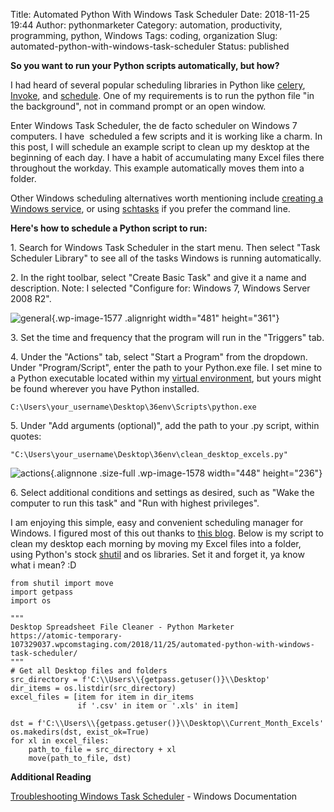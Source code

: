 Title: Automated Python With Windows Task Scheduler
Date: 2018-11-25 19:44
Author: pythonmarketer
Category: automation, productivity, programming, python, Windows
Tags: coding, organization
Slug: automated-python-with-windows-task-scheduler
Status: published

**So you want to run your Python scripts automatically, but how?**

I had heard of several popular scheduling libraries in Python like [celery](http://www.celeryproject.org/), [Invoke](https://www.pyinvoke.org/), and [schedule](https://github.com/dbader/schedule). One of my requirements is to run the python file "in the background", not in command prompt or an open window.

Enter Windows Task Scheduler, the de facto scheduler on Windows 7 computers. I have  scheduled a few scripts and it is working like a charm. In this post, I will schedule an example script to clean up my desktop at the beginning of each day. I have a habit of accumulating many Excel files there throughout the workday. This example automatically moves them into a folder.

Other Windows scheduling alternatives worth mentioning include [creating a Windows service](http://thepythoncorner.com/dev/how-to-create-a-windows-service-in-python/), or using [schtasks](https://docs.microsoft.com/en-us/windows/win32/taskschd/schtasks) if you prefer the command line.

**Here's how to schedule a Python script to run:**

1\. Search for Windows Task Scheduler in the start menu. Then select "Task Scheduler Library" to see all of the tasks Windows is running automatically.

2\. In the right toolbar, select "Create Basic Task" and give it a name and description. Note: I selected "Configure for: Windows 7, Windows Server 2008 R2".

![general](https://pythonmarketer.files.wordpress.com/2018/11/general.png){.wp-image-1577 .alignright width="481" height="361"}

3\. Set the time and frequency that the program will run in the "Triggers" tab.

4\. Under the "Actions" tab, select "Start a Program" from the dropdown. Under "Program/Script", enter the path to your Python.exe file. I set mine to a Python executable located within my [virtual environment](https://pythonmarketer.wordpress.com/2018/04/10/creating-isolated-python-environments-with-virtualenv/), but yours might be found wherever you have Python installed.

    C:\Users\your_username\Desktop\36env\Scripts\python.exe

5\. Under "Add arguments (optional)", add the path to your .py script, within quotes:

    "C:\Users\your_username\Desktop\36env\clean_desktop_excels.py"

![actions](http://pythonmarketer.files.wordpress.com/2018/11/bd0a9-actions-e1543177551739.png){.alignnone .size-full .wp-image-1578 width="448" height="236"}

6\. Select additional conditions and settings as desired, such as "Wake the computer to run this task" and "Run with highest privileges".

I am enjoying this simple, easy and convenient scheduling manager for Windows. I figured most of this out thanks to [this blog](https://www.esri.com/arcgis-blog/products/product/analytics/scheduling-a-python-script-or-model-to-run-at-a-prescribed-time/?rmedium=redirect&rsource=/esri/arcgis/2013/07/30/scheduling-a-scrip). Below is my script to clean my desktop each morning by moving my Excel files into a folder, using Python's stock [shutil](https://docs.python.org/3/library/shutil.html) and os libraries. Set it and forget it, ya know what i mean? :D

    from shutil import move
    import getpass
    import os

    """
    Desktop Spreadsheet File Cleaner - Python Marketer
    https://atomic-temporary-107329037.wpcomstaging.com/2018/11/25/automated-python-with-windows-task-scheduler/
    """
    # Get all Desktop files and folders
    src_directory = f'C:\\Users\\{getpass.getuser()}\\Desktop'
    dir_items = os.listdir(src_directory)
    excel_files = [item for item in dir_items   
                   if '.csv' in item or '.xls' in item]

    dst = f'C:\\Users\\{getpass.getuser()}\\Desktop\\Current_Month_Excels'
    os.makedirs(dst, exist_ok=True)
    for xl in excel_files: 
        path_to_file = src_directory + xl
        move(path_to_file, dst)

**Additional Reading**

[Troubleshooting Windows Task Scheduler](https://docs.microsoft.com/en-us/previous-versions/windows/it-pro/windows-server-2008-R2-and-2008/cc721846(v=ws.11)?redirectedfrom=MSDN) - Windows Documentation
